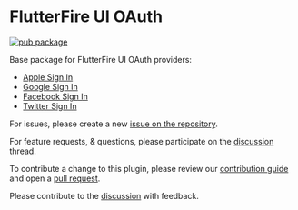# FlutterFire UI OAuth

[![pub package](https://img.shields.io/pub/v/flutterfire_ui_oauth.svg)](https://pub.dev/packages/flutterfire_ui_oauth)

Base package for FlutterFire UI OAuth providers:

- [Apple Sign In](https://pub.dev/packages/flutterfire_ui_oauth_apple)
- [Google Sign In](https://pub.dev/packages/flutterfire_ui_oauth_google)
- [Facebook Sign In](https://pub.dev/packages/flutterfire_ui_oauth_facebook)
- [Twitter Sign In](https://pub.dev/packages/flutterfire_ui_oauth_twitter)

For issues, please create a new [issue on the repository](https://github.com/FirebaseExtended/flutterfire/issues).

For feature requests, & questions, please participate on the [discussion](https://github.com/FirebaseExtended/flutterfire/discussions/6978) thread.

To contribute a change to this plugin, please review our [contribution guide](https://github.com/FirebaseExtended/flutterfire/blob/master/CONTRIBUTING.md) and open a [pull request](https://github.com/FirebaseExtended/flutterfire/pulls).

Please contribute to the [discussion](https://github.com/FirebaseExtended/flutterfire/discussions/6978) with feedback.
